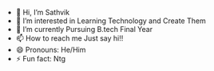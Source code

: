 - 👋 Hi, I’m Sathvik
- 👀 I’m interested in Learning Technology and Create Them
- 🌱 I’m currently Pursuing B.tech Final Year
- 📫 How to reach me Just say hi!!
- 😄 Pronouns: He/Him
- ⚡ Fun fact: Ntg

<!---
Nolexx07/Nolexx07 is a ✨ special ✨ repository because its `README.md` (this file) appears on your GitHub profile.
You can click the Preview link to take a look at your changes.
--->
